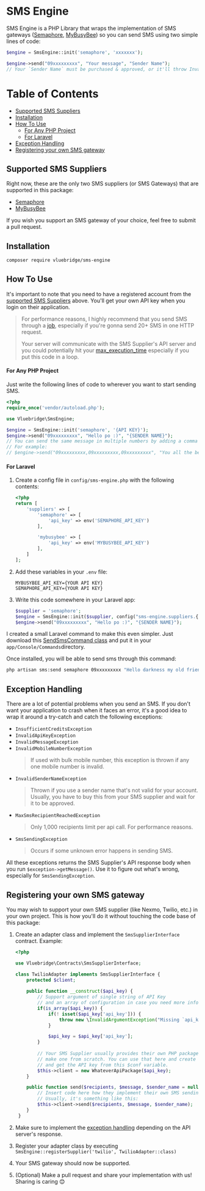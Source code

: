 # SMS Engine

SMS Engine is a PHP Library that wraps the implementation of SMS gateways ([Semaphore](https://semaphore.co/), [MyBusyBee](https://www.mybusybee.net/)) so you can send SMS using two simple lines of code:

```php
$engine = SmsEngine::init('semaphore', 'xxxxxxx');

$engine->send("09xxxxxxxxx", "Your message", "Sender Name");
// Your `Sender Name` must be purchased & approved, or it'll throw InvalidSenderNameException
```

# Table of Contents
 - [Supported SMS Suppliers](#supported-sms-suppliers)
 - [Installation](#installation)
 - [How To Use](#how-to-use)
    - [For Any PHP Project](#for-any-php-project)
    - [For Laravel](#for-laravel)
 - [Exception Handling](#exception-handling)
 - [Registering your own SMS gateway](#registering-your-own-sms-gateway)

## Supported SMS Suppliers
Right now, these are the only two SMS suppliers (or SMS Gateways) that are supported in this package:
* [Semaphore](https://semaphore.co/)
* [MyBusyBee](https://www.mybusybee.net/)

If you wish you support an SMS gateway of your choice, feel free to submit a pull request.

## Installation

```sh
composer require vluebridge/sms-engine
```

## How To Use
It's important to note that you need to have a registered account from the [supported SMS Suppliers](#supported-sms-suppliers) above. You'll get your own API key when you login on their application.

> For performance reasons, I highly recommend that you send SMS through a [job](https://laravel.com/docs/8.x/queues#creating-jobs), especially if you're gonna send 20+ SMS in one HTTP request.
>
> Your server will communicate with the SMS Supplier's API server and you could potentially hit your [max_execution_time](https://www.php.net/manual/en/info.configuration.php#ini.max-execution-time) especially if you put this code in a loop.


#### For Any PHP Project
Just write the following lines of code to wherever you want to start sending SMS. 

```php
<?php
require_once('vendor/autoload.php');

use Vluebridge\SmsEngine;

$engine = SmsEngine::init('semaphore', '{API KEY}');
$engine->send("09xxxxxxxxx", "Hello po :)", "{SENDER NAME}");
// You can send the same message in multiple numbers by adding a comma in mobile number string.
// For example:
// $engine->send("09xxxxxxxxx,09xxxxxxxxx,09xxxxxxxxx", "You all the best", "{SENDER NAME}");
```

#### For Laravel
1. Create a config file in `config/sms-engine.php` with the following contents:
    ```php
    <?php
    return [
        'suppliers' => [
            'semaphore' => [
                'api_key' => env('SEMAPHORE_API_KEY')
            ],
    
            'mybusybee' => [
                'api_key' => env('MYBUSYBEE_API_KEY')
            ],
        ]
    ];
    ```
2. Add these variables in your `.env` file:
    ```dotenv
    MYBUSYBEE_API_KEY={YOUR API KEY}
    SEMAPHORE_API_KEY={YOUR API KEY}
    ```
3. Write this code somewhere in your Laravel app:
    ```php
    $supplier = 'semaphore';
    $engine = SmsEngine::init($supplier, config("sms-engine.suppliers.{$supplier}"));
    $engine->send("09xxxxxxxxx", "Hello po :)", "{SENDER NAME}");
    ```
I created a small Laravel command to make this even simpler. Just download this [SendSmsCommand class](https://gist.github.com/vernard/c10442313425f82dedc1f0cdb6366908) and put it in your `app/Console/Commands`directory.

Once installed, you will be able to send sms through this command:

```bash
php artisan sms:send semaphore 09xxxxxxxxx "Hello darkness my old friend" --sender="Sender Name"
```

## Exception Handling
There are a lot of potential problems when you send an SMS. If you don't want your application to crash when it faces an error, it's a good idea to wrap it around a try-catch and catch the following exceptions:
* `InsufficientCreditsException`
* `InvalidApiKeyException`
* `InvalidMessageException`
* `InvalidMobileNumberException`
    > If used with bulk mobile number, this exception is thrown if any one mobile number is invalid.
* `InvalidSenderNameException`
    > Thrown if you use a sender name that's not valid for your account. Usually, you have to buy this from your SMS supplier and wait for it to be approved.
* `MaxSmsRecipientReachedException`
    > Only 1,000 recipients limit per api call. For performance reasons.
* `SmsSendingException`
    > Occurs if some unknown error happens in sending SMS.

All these exceptions returns the SMS Supplier's API response body when you run `$exception->getMessage()`. Use it to figure out what's wrong, especially for `SmsSendingException`.

## Registering your own SMS gateway

You may wish to support your own SMS supplier (like Nexmo, Twilio, etc.) in your own project. This is how you'll do it without touching the code base of this package:

1. Create an adapter class and implement the `SmsSupplierInterface` contract. Example:
    ```php
    <?php
    
    use Vluebridge\Contracts\SmsSupplierInterface;
    
    class TwilioAdapter implements SmsSupplierInterface {
        protected $client;
        
        public function __construct($api_key) {
            // Support argument of single string of API Key
            // and an array of configuration in case you need more info like `api_secret`
            if(is_array($api_key)) {
                if(! isset($api_key['api_key'])) {
                    throw new \InvalidArgumentException("Missing `api_key` value in array");
                }
    
                $api_key = $api_key['api_key'];
            }
            
            // Your SMS Supplier usually provides their own PHP package so you don't have to
            // make one from scratch. You can use that here and create the $client field
            // and get the API key from this $conf variable.
            $this->client = new WhateverApiPackage($api_key);
        }
    
        public function send($recipients, $message, $sender_name = null) {
            // Insert code here how they implement their own SMS sending feature.
            // Usually, it's something like this:
            $this->client->send($recipients, $message, $sender_name);
        }
     }
    ```

2. Make sure to implement the [exception handling](#exception-handling) depending on the API server's response.

3. Register your adapter class by executing `SmsEngine::registerSupplier('twilio', TwilioAdapter::class)`

4. Your SMS gateway should now be supported.

5. (Optional) Make a pull request and share your implementation with us! Sharing is caring 😊
